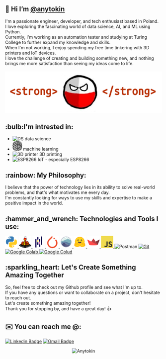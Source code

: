 <h2 align="left">👋 Hi I’m <a href="https://github.com/anytokin">@anytokin</a></h2>
I'm a passionate engineer, developer, and tech enthusiast based in Poland.<br>
I love exploring the fascinating world of data science, AI, and ML using Python.<br>
Currently, I'm working as an automation tester and studying at Turing College to further expand my knowledge and skills.<br>
When I'm not working, I enjoy spending my free time tinkering with 3D printers and IoT devices.<br>
I love the challenge of creating and building something new, and nothing brings me more satisfaction than seeing my ideas come to life.<br>
<br>
<img src="https://github.com/anytokin/anytokin/blob/main/img/poland-strong.png?raw=true" alt="poland-strong.png">
<h2 align="left">:bulb:I'm intrested in:</h2>
 
- <img src="https://cdn-icons-png.flaticon.com/512/4108/4108969.png" alt="DS" width="30" height="30"/> data science 
- <img src="https://github.com/anytokin/anytokin/blob/main/img/Brain.png" alt="ML" width="30" height="30"/> machine learning 
- <img src="https://static.thenounproject.com/png/154245-200.png" alt="3D printer" width="30" height="30"/> 3D printing  
- <img src="https://www.olimex.com/Products/IoT/ESP8266/_images/Espressif-logo.png" alt="ESP8266" width="30" height="30"/> IoT - especially ESP8266 

<h2 align="left">:rainbow: My Philosophy:</h2>
I believe that the power of technology lies in its ability to solve real-world problems, and that's what motivates me every day.<br>
I'm constantly looking for ways to use my skills and expertise to make a positive impact in the world.


<h2 align="left">:hammer_and_wrench: Technologies and Tools I use:</h2>
<p align="left">
<a href="https://www.python.org/" target="_blank"> <img src="https://github.com/anytokin/anytokin/blob/main/img/Python.png" alt="Python" width="40" height="40"/> </a>
<a href="https://micropython.org/" target="_blank"> <img src="https://github.com/anytokin/anytokin/blob/main/img/MicroPython.png" alt="MicroPython" width="40" height="40"/> </a>
<a href="https://pandas.pydata.org/" target="_blank"> <img src="https://github.com/anytokin/anytokin/blob/main/img/Pandas.png" alt="Pandas" width="40" height="40"/> </a>
<a href="https://pytorch.org/" target="_blank"> <img src="https://github.com/anytokin/anytokin/blob/main/img/Pytorch.png" alt="PyTorch" width="40" height="40"/> </a>
<a href="https://seaborn.pydata.org/" target="_blank"> <img src="https://github.com/anytokin/anytokin/blob/main/img/Seaborn.png" alt="Seaborn" width="40" height="40"/> </a>
<a href="https://huggingface.co/" target="_blank"> <img src="https://github.com/anytokin/anytokin/blob/main/img/c3635b59-a3d2-444a-b636-a9d0061dcdde.png" alt="HuggingFslce" width="40" height="40"/> </a>
<a href="https://streamlit.io/" target="_blank"> <img src="https://github.com/anytokin/anytokin/blob/main/img/Streamlit.png" alt="Streamlit" width="40" height="40"/> </a>
<a href="https://developer.mozilla.org/en-US/docs/Web/JavaScript" target="_blank"> <img src="https://raw.githubusercontent.com/devicons/devicon/master/icons/javascript/javascript-original.svg" alt="javascript" width="40" height="40"/> </a>
<img src="https://www.vectorlogo.zone/logos/getpostman/getpostman-icon.svg" alt="Postman" width="40" height="40"/> </a>
<a href="https://git-scm.com/" target="_blank"> <img src="https://www.vectorlogo.zone/logos/git-scm/git-scm-icon.svg" alt="Git" width="40" height="40"/> </a>
<a href="https://colab.research.google.com//" target="_blank"> <img src="https://github.com/anytokin/anytokin/blob/main/img/Colab.png" alt="Google Colab" width="40" height="40"/> </a>
<a href="https://cloud.google.com/" target="_blank"> <img src="https://www.vectorlogo.zone/logos/google_cloud/google_cloud-icon.svg" alt="Google Colud" width="40" height="40"/> </a>
</a>

<h2 align="left">:sparkling_heart: Let's Create Something Amazing Together </h2>
So, feel free to check out my Github profile and see what I'm up to.<br>
If you have any questions or want to collaborate on a project, don't hesitate to reach out. <br>
Let's create something amazing together!<br>
Thank you for stopping by, and have a great day! 👍
<h2 align="left">	✉️ You can reach me @:</h2>

[![Linkedin Badge](https://img.shields.io/badge/-Dawid_Kohnke-blue?style=flat-square&logo=Linkedin&logoColor=white&link=https://www.linkedin.com/in/dawid-kohnke/)](https://www.linkedin.com/in/dawid-kohnke/) [![Gmail Badge](https://img.shields.io/badge/-dawid.kohnke.cad@gmail.com-c14438?style=flat-square&logo=Gmail&logoColor=white&link=mailto:dawid.kohnke.cad@gmail.com)](mailto:dawid.kohnke.cad@gmail.com) 

<p align="center"> <img src="https://komarev.com/ghpvc/?username=anytokin" alt="Anytokin" /> </p>
<!--- If u see it - ✨ ur special ✨ --->
